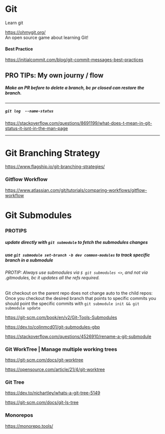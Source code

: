 # Git


Learn git

https://ohmygit.org/
<br>
An open source game about learning Git!

#### Best Practice
https://initialcommit.com/blog/git-commit-messages-best-practices

## PRO TIPs: My own journy / flow

##### Make an PR before to delete a branch, bc pr closed can restore the branch.

---

##### `git log  --name-status`
https://stackoverflow.com/questions/8691199/what-does-t-mean-in-git-status-it-isnt-in-the-man-page

---

# Git Branching Strategy
https://www.flagship.io/git-branching-strategies/

###  Gitflow Workflow
https://www.atlassian.com/git/tutorials/comparing-workflows/gitflow-workflow


# Git Submodules

### PROTIPS

#####   update directly with  `git submodule` to fetch the submodules changes
##### use `git submodule set-branch -b dev common-modules` to track specific branch in a submodule
###### PROTIP: Always use submodules via `$ git submodules <>`, and not via .gitmodules, bc it updates all the refs required.

Git checkout on the parent repo does not change auto to the child repos:
Once you checkout the desired branch that points to specific commits
you should point the specific commits with `git submodule init && git submodule update`

https://git-scm.com/book/en/v2/Git-Tools-Submodules

https://dev.to/colinmcd01/git-submodules-gbp


https://stackoverflow.com/questions/4526910/rename-a-git-submodule


### Git WorkTree | Manage multiple working trees

https://git-scm.com/docs/git-worktree

https://opensource.com/article/21/4/git-worktree



### Git Tree

https://dev.to/nichartley/whats-a-git-tree-5149

https://git-scm.com/docs/git-ls-tree


### Monorepos
https://monorepo.tools/

